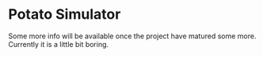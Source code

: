 Potato Simulator
================

Some more info will be available once the project have matured some more. Currently it is a little bit boring.
